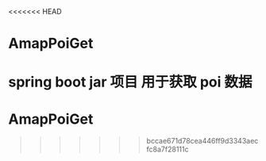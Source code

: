 <<<<<<< HEAD
# AmapPoiGet
spring boot jar 项目 用于获取 poi 数据
=======
# AmapPoiGet
>>>>>>> bccae671d78cea446ff9d3343aecfc8a7f28111c
